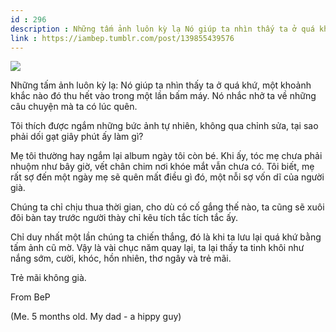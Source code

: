 ```yaml
---
id : 296
description : Những tấm ảnh luôn kỳ lạ Nó giúp ta nhìn thấy ta ở quá khứ, một khoảnh khắc nào đó thu hết vào trong một lần bấm máy. Nó nhắc nhở ta về những câu chuyện mà ta có lúc quên.
link : https://iambep.tumblr.com/post/139855439576
---
```


![](https://64.media.tumblr.com/05fc32e223a114e0ef2ebce9a5da1fd1/tumblr_o30efuxm3m1u3a9rjo1_1280.jpg)

Những tấm ảnh luôn kỳ lạ: Nó giúp ta nhìn thấy ta ở quá khứ, một khoảnh
khắc nào đó thu hết vào trong một lần bấm máy. Nó nhắc nhở ta về những câu
chuyện mà ta có lúc quên.

Tôi thích được ngắm những bức ảnh tự nhiên, không qua chỉnh sửa, tại sao
phải dối gạt giây phút ấy làm gì?

Mẹ tôi thường hay ngắm lại album ngày tôi còn bé. Khi ấy, tóc mẹ chưa phải
nhuộm như bây giờ, vết chân chim nơi khóe mắt vẫn chưa có. Tôi biết, mẹ
rất sợ đến một ngày mẹ sẽ quên mất điều gì đó, một nỗi sợ vốn dĩ của người
già.

Chúng ta chỉ chịu thua thời gian, cho dù có cố gắng thế nào, ta cũng sẽ
xuôi đôi bàn tay trước người thày chỉ kêu tích tắc tích tắc ấy.

Chỉ duy nhất một lần chúng ta chiến thắng, đó là khi ta lưu lại quá khứ
bằng tấm ảnh cũ mờ. Vậy là vài chục năm quay lại, ta lại thấy ta tinh khôi
như nắng sớm, cười, khóc, hồn nhiên, thơ ngây và trẻ mãi.

Trẻ mãi không già.

From BeP

(Me. 5 months old. My dad - a hippy guy)